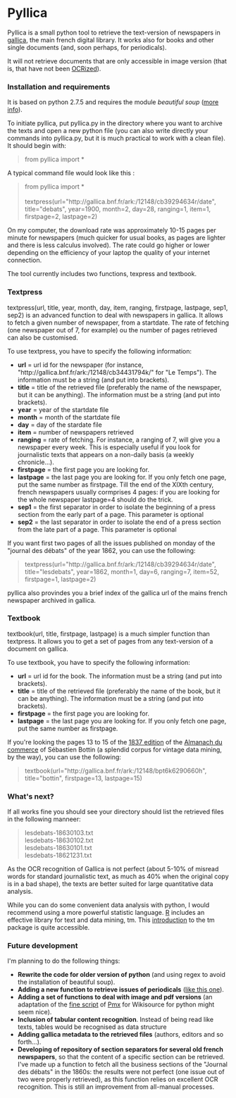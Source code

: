 Pyllica
=======

Pyllica is a small python tool to retrieve the text-version of newspapers in <a href="http://gallica.bnf.fr/">gallica</a>, the main french digital library. It works also for books and other single documents (and, soon perhaps, for periodicals). 

It will not retrieve documents that are only accessible in image version (that is, that have not been <a href="https://en.wikipedia.org/wiki/Optical_character_recognition">OCRized</a>).

<h3>Installation and requirements</h3>

It is based on python 2.7.5 and requires the module <em>beautiful soup</em> (<a href="http://www.crummy.com/software/BeautifulSoup/)">more info</a>).

To initiate pyllica, put pyllica.py in the directory where you want to archive the texts and open a new python file (you can also write directly your commands into pyllica.py, but it is much practical to work with a clean file). It should begin with:

<blockquote>
from pyllica import *
</blockquote>

A typical command file would look like this :
<blockquote>
from pyllica import *<br /> <br />
textpress(url="http://gallica.bnf.fr/ark:/12148/cb39294634r/date", title="debats", year=1900, month=2, day=28, ranging=1, item=1, firstpage=2, lastpage=2)
</blockquote>

On my computer, the download rate was approximately 10-15 pages per minute for newspapers (much quicker for usual books, as pages are lighter and there is less calculus involved). The rate could go higher or lower depending on the efficiency of your laptop the quality of your internet connection.

The tool currently includes two functions, texpress and textbook.

<h3>Textpress</h3>

textpress(url, title, year, month, day, item, ranging, firstpage, lastpage, sep1, sep2) is an advanced function to deal with newspapers in gallica. It allows to fetch a given number of newspaper, from a startdate. The rate of fetching (one newspaper out of 7, for example) ou the number of pages retrieved can also be customised. 

To use textpress, you have to specify the following information:<ul>
<li><b>url</b> = url id for the newspaper (for instance, "http://gallica.bnf.fr/ark:/12148/cb34431794k/" for "Le Temps"). The information must be a string (and put into brackets).</li>
<li><b>title</b> = title of the retrieved file (preferably the name of the newspaper, but it can be anything). The information must be a string (and put into brackets).</li>
<li><b>year</b> = year of the startdate file</li>
<li><b>month</b> = month of the startdate file</li>
<li><b>day</b> = day of the stardate file</li>
<li><b>item</b> = number of newspapers retrieved</li> 
<li><b>ranging</b> = rate of fetching. For instance, a ranging of 7, will give you a newspaper every week. This is especially useful if you look for journalistic texts that appears on a non-daily basis (a weekly chronicle…).</li>
<li><b>firstpage</b> = the first page you are looking for.</li>
<li><b>lastpage</b> = the last page you are looking for. If you only fetch one page, put the same number as firstpage. Till the end of the XIXth century, french newspapers usually cormprises 4 pages: if you are looking for the whole newspaper lastpage=4 should do the trick.</li>
<li><b>sep1</b> = the first separator in order to isolate the beginning of a press section from the early part of a page. This parameter is optional</li>
<li><b>sep2</b> = the last separator in order to isolate the end of a press section from the late part of a page. This parameter is optional</li>
</ul>

If you want first two pages of all the issues published on monday of the "journal des débats" of the year 1862, you can use the following:

<blockquote>
textpress(url="http://gallica.bnf.fr/ark:/12148/cb39294634r/date", title="lesdebats", year=1862, month=1, day=6, ranging=7, item=52, firstpage=1, lastpage=2)
</blockquote>

pyllica also provindes you a brief index of the gallica url of the mains french newspaper archived in gallica.

<h3>Textbook</h3>

textbook(url, title, firstpage, lastpage) is a much simpler function than textpress. It allows you to get a set of pages from any text-version of a document on gallica.

To use textbook, you have to specify the following information:<ul>
<li><b>url</b> = url id for the book. The information must be a string (and put into brackets).</li>
<li><b>title</b> = title of the retrieved file (preferably the name of the book, but it can be anything). The information must be a string (and put into brackets).</li>
<li><b>firstpage</b> = the first page you are looking for.</li>
<li><b>lastpage</b> = the last page you are looking for. If you only fetch one page, put the same number as firstpage.</li>
</ul>

If you're looking the pages 13 to 15 of the <a href="http://gallica.bnf.fr/ark:/12148/bpt6k6290660h">1837 edition</a> of the <a href="http://gallica.bnf.fr/ark:/12148/cb32688404r/date">Almanach du commerce</a> of Sébastien Bottin (a splendid corpus for vintage data mining, by the way), you can use the following:

<blockquote>
textbook(url="http://gallica.bnf.fr/ark:/12148/bpt6k6290660h", title="bottin", firstpage=13, lastpage=15)
</blockquote>

<h3>What's next?</h3>

If all works fine you should see your directory should list the retrieved files in the following manneer:
<blockquote>
lesdebats-18630103.txt<br />
lesdebats-18630102.txt<br />
lesdebats-18630101.txt<br />
lesdebats-18621231.txt<br />
</blockquote>

As the OCR recognition of Gallica is not perfect (about 5-10% of misread words for standard journalistic text, as much as 40% when the original copy is in a bad shape), the texts are better suited for large quantitative data analysis.

While you can do some convenient data analysis with python, I would recommend using a more powerful statistic language. <a href="http://www.r-project.org/">R</a> includes an <a hrefh="http://cran.r-project.org/web/packages/tm/index.html">effective library</a> for text and data mining, tm. This <a href="http://cran.r-project.org/web/packages/tm/vignettes/tm.pdf">introduction</a> to the tm package is quite accessible.

<h3>Future development</h3>

I'm planning to do the following things:<ul>
<li><b>Rewrite the code for older version of python</b> (and using regex to avoid the installation of beautiful soup).</li>
<li><b>Adding a new function to retrieve issues of periodicals</b> (<a href="http://gallica.bnf.fr/ark:/12148/cb32688404r/date">like this one</a>).</li>
<li><b>Adding a set of functions to deal with image and pdf versions</b> (an adaptation of the <a href="https://fr.wikisource.org/wiki/Wikisource:Gallica/gallica.ml">fine script</a> of <a href="https://fr.wikisource.org/wiki/Utilisateur:Pmx">Pmx</a> for Wikisource for python might seem nice).</li>
<li><b>Inclusion of tabular content recognition</b>. Instead of being read like texts, tables would be recognised as data structure</li>
<li><b>Adding gallica metadata to the retrieved files</b> (authors, editors and so forth…).</li>
<li><b>Developing of repository of section separators for several old french newspapers</b>, so that the content of a specific section can be retrieved. I've made up a function to fetch all the business sections of the "Journal des débats" in the 1860s: the results were not perfect (one issue out of two were properly retrieved), as this function relies on excellent OCR recognition. This is still an improvement from all-manual processes.</li>
</ul>
